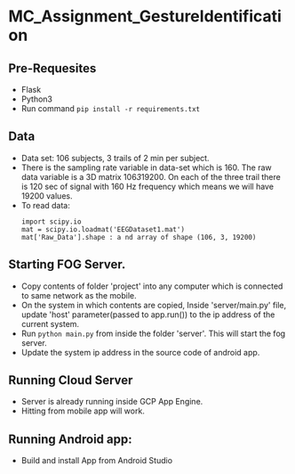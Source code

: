 # MC_Assignment_GestureIdentification

## Pre-Requesites
 - Flask
 - Python3
 - Run command `pip install -r requirements.txt`
 

## Data
 * Data set: 106 subjects, 3 trails of 2 min per subject. 
 * There is the sampling rate variable in data-set which is 160. The raw data variable is a 3D matrix 106*3*19200. On each of the three trail there is 120 sec of signal with 160 Hz frequency which means we will have 19200 values.  
 * To read data:
    ```
    import scipy.io
    mat = scipy.io.loadmat('EEGDataset1.mat')
    mat['Raw_Data'].shape : a nd array of shape (106, 3, 19200)
    ```     
    
## Starting FOG Server.
 * Copy contents of folder 'project' into any computer which is connected to same network as the mobile.
 * On the system in which contents are copied, Inside 'server/main.py' file, update 'host' parameter(passed to app.run()) to the ip address of the current system.
 * Run `python main.py` from inside the folder 'server'. This will start the fog server.
 * Update the system ip address in the source code of android app.
 
## Running Cloud Server
 * Server is already running inside GCP App Engine.
 * Hitting from mobile app will work.

## Running Android app:
 * Build and install App from Android Studio
